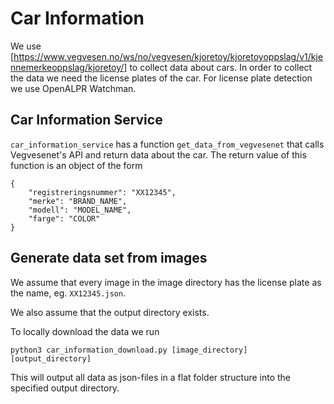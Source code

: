 # Car Information

We use [https://www.vegvesen.no/ws/no/vegvesen/kjoretoy/kjoretoyoppslag/v1/kjennemerkeoppslag/kjoretoy/]
to collect data about cars. In order to collect the data we need the
license plates of the car. For license plate detection we use
OpenALPR Watchman.

## Car Information Service

`car_information_service` has a function `get_data_from_vegvesenet`
that calls Vegvesenet's API and return data about the car. The
return value of this function is an object of the form
    
    {
        "registreringsnummer": "XX12345",
        "merke": "BRAND_NAME",
        "modell": "MODEL_NAME",
        "farge": "COLOR"
    }


## Generate data set from images

We assume that every image in the image directory
has the license plate as the name, eg. `XX12345.json`.

We also assume that the output directory exists.

To locally download the data we run

    python3 car_information_download.py [image_directory] [output_directory]

This will output all data as json-files in a flat 
folder structure into the specified output directory.
